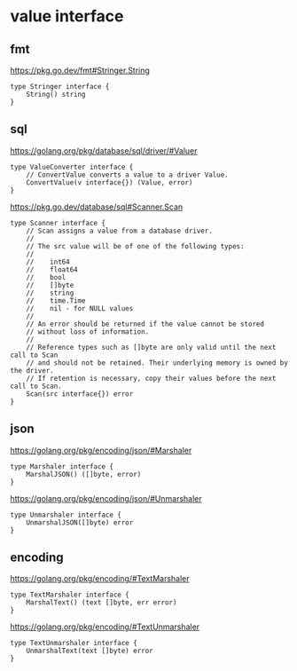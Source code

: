 # value interface

## fmt
https://pkg.go.dev/fmt#Stringer.String
```
type Stringer interface {
	String() string
}
```

## sql
https://golang.org/pkg/database/sql/driver/#Valuer
```
type ValueConverter interface {
    // ConvertValue converts a value to a driver Value.
    ConvertValue(v interface{}) (Value, error)
}
```

https://pkg.go.dev/database/sql#Scanner.Scan
```
type Scanner interface {
	// Scan assigns a value from a database driver.
	//
	// The src value will be of one of the following types:
	//
	//    int64
	//    float64
	//    bool
	//    []byte
	//    string
	//    time.Time
	//    nil - for NULL values
	//
	// An error should be returned if the value cannot be stored
	// without loss of information.
	//
	// Reference types such as []byte are only valid until the next call to Scan
	// and should not be retained. Their underlying memory is owned by the driver.
	// If retention is necessary, copy their values before the next call to Scan.
	Scan(src interface{}) error
}
```

## json
https://golang.org/pkg/encoding/json/#Marshaler
```
type Marshaler interface {
    MarshalJSON() ([]byte, error)
}
```

https://golang.org/pkg/encoding/json/#Unmarshaler
```
type Unmarshaler interface {
    UnmarshalJSON([]byte) error
}
```

## encoding
https://golang.org/pkg/encoding/#TextMarshaler
```
type TextMarshaler interface {
    MarshalText() (text []byte, err error)
}
```

https://golang.org/pkg/encoding/#TextUnmarshaler
```
type TextUnmarshaler interface {
    UnmarshalText(text []byte) error
}
```